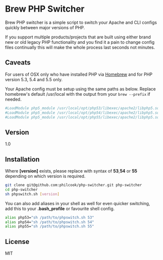 Brew PHP Switcher
=========

Brew PHP switcher is a simple script to switch your Apache and CLI configs quickly between major versions of PHP.

If you support multiple products/projects that are built using either brand new or old legacy PHP functionality and you find it a pain to change config files continually this will make the whole process last seconds not minutes.

Caveats
-------

For users of OSX only who have installed PHP via [Homebrew] and for PHP version 5.3, 5.4 and 5.5 only.

Your Apache config must be setup using the same paths as below. Replace homebrew's default /usr/local with the output from your `brew --prefix` if needed.
```sh
#LoadModule php5_module /usr/local/opt/php53/libexec/apache2/libphp5.so
#LoadModule php5_module /usr/local/opt/php54/libexec/apache2/libphp5.so
#LoadModule php5_module /usr/local/opt/php55/libexec/apache2/libphp5.so
```

Version
----

1.0

Installation
--------------
Where **[version]** exists, please replace with syntax of **53**,**54** or **55** depending on which version is required.

```sh
git clone git@github.com:philcook/php-switcher.git php-switcher
cd php-switcher
sh phpswitch.sh [version]
```

You can also add aliases in your shell as well for even quicker switching, add this to your **.bash_profile** or favourite shell config.

```sh
alias php53="sh /path/to/phpswitch.sh 53"
alias php54="sh /path/to/phpswitch.sh 54"
alias php55="sh /path/to/phpswitch.sh 55"
```

License
----

MIT

[Homebrew]:http://http://brew.sh/
[@p_cook]:http://twitter.com/p_cook
